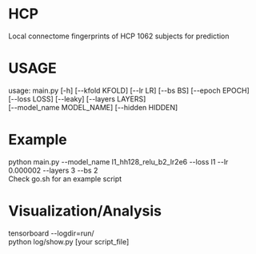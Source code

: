 # HCP
Local connectome fingerprints of HCP 1062 subjects for prediction  

# USAGE
usage: main.py [-h] [--kfold KFOLD] [--lr LR] [--bs BS] [--epoch EPOCH]  
               [--loss LOSS] [--leaky] [--layers LAYERS]  
               [--model_name MODEL_NAME] [--hidden HIDDEN]  
# Example
python main.py --model_name l1_hh128_relu_b2_lr2e6 --loss l1 --lr 0.000002 --layers 3 --bs 2   
Check go.sh for an example script  

# Visualization/Analysis  
tensorboard --logdir=run/  
python log/show.py [your script_file]  
